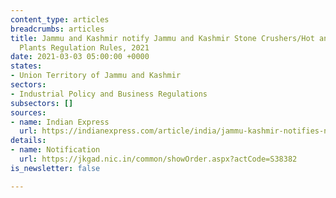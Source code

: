 ```yaml
---
content_type: articles
breadcrumbs: articles
title: Jammu and Kashmir notify Jammu and Kashmir Stone Crushers/Hot and Wet Mixing
  Plants Regulation Rules, 2021
date: 2021-03-03 05:00:00 +0000
states:
- Union Territory of Jammu and Kashmir
sectors:
- Industrial Policy and Business Regulations
subsectors: []
sources:
- name: Indian Express
  url: https://indianexpress.com/article/india/jammu-kashmir-notifies-new-rules-for-stone-crushing-mixing-plans-junks-licence-requirement-7201611/
details:
- name: Notification
  url: https://jkgad.nic.in/common/showOrder.aspx?actCode=S38382
is_newsletter: false

---
```


